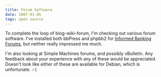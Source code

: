 ```yaml
---
title: Forum Software
date: 2007-01-05
tags: open source
---
```

To complete the loop of blog-wiki-forum, I'm checking out various forum software. I've installed both bbPress and phpbb2 for <a href="http://www.informedbanking.com/resources/forums/">Informed Banking Forums</a>, but neither really impressed me much.

I'm also looking at Simple Machines forums, and possibly vBulletin. Any feedback about your experience with any of these would be appreciated. Doesn't look like either of these are available for Debian, which is unfortunate. :-(

